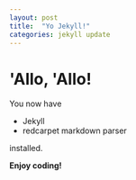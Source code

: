 ```yaml
---
layout: post
title:  "Yo Jekyll!"
categories: jekyll update
---
```


# 'Allo, 'Allo!

You now have

- Jekyll
- redcarpet markdown parser

installed.

**Enjoy coding!**
